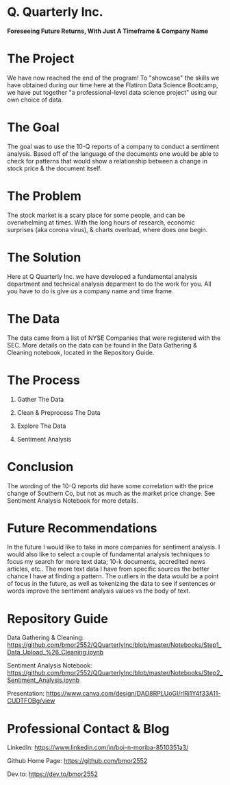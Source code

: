 # Q. Quarterly Inc.
**Foreseeing Future Returns, With Just A Timeframe & Company Name**

# The Project 
We have now reached the end of the program! To "showcase" the skills we have obtained during our time here at the Flatiron Data Science Bootcamp, we have put together "a professional-level data science project" using our own choice of data. 


# The Goal 
The goal was to use the 10-Q reports of a company to conduct a sentiment analysis. Based off of the language of the documents one would be able to check for patterns that would show a relationship between a change in stock price & the document itself.

# The Problem
The stock market is a scary place for some people, and can be overwhelming at times. With the long hours of research, economic surprises (aka corona virus), & charts overload, where does one begin.     

# The Solution
Here at Q Quarterly Inc. we have developed a fundamental analysis department and technical analysis deparment to do the work for you. All you have to do is give us a company name and time frame. 

# The Data 
The data came from a list of NYSE Companies that were registered with the SEC. More details on the data can be found in the Data Gathering & Cleaning notebook, located in the Repository Guide.

# The Process

1. Gather The Data

2. Clean & Preprocess The Data

3. Explore The Data

4. Sentiment Analysis


# Conclusion
The wording of the 10-Q reports did have some correlation with the price change of Southern Co, but not as much as the market price change. See Sentiment Analysis Notebook for more details.


# Future Recommendations
In the future I would like to take in more companies for sentiment analysis. I would also like to select a couple of fundamental analysis techniques to focus my search for more text data; 10-k documents, accredited news articles, etc.. The more text data I have from specific sources the better chance I have at finding a pattern. The outliers in the data would be a point of focus in the future, as well as tokenizing the data to see if sentences or words improve the sentiment analysis values vs the body of text.  

# Repository Guide

Data Gathering & Cleaning: https://github.com/bmor2552/QQuarterlyInc/blob/master/Notebooks/Step1_Data_Upload_%26_Cleaning.ipynb

Sentiment Analysis Notebook: https://github.com/bmor2552/QQuarterlyInc/blob/master/Notebooks/Step2_Sentiment_Analysis.ipynb

Presentation: https://www.canva.com/design/DAD8RPLUoGI/rlRi1Y4f33A11-CUDTFOBg/view


# Professional Contact & Blog 

LinkedIn: https://www.linkedin.com/in/boi-n-moriba-8510351a3/


Github Home Page: https://github.com/bmor2552


Dev.to: https://dev.to/bmor2552
